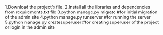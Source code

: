1.Download the project's file.
2.Install all the libraries and dependencies from requirements.txt file
3.python manage.py migrate      #for initial migration of the admin site
4.python manage.py runserver    #for running the server
5.python manage.py createsuperuser     #for creating superuser of the project or login in the admin site

